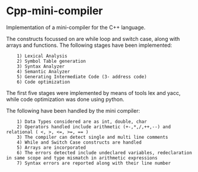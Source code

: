 # Cpp-mini-compiler
Implementation of a mini-compiler for the C++ language.

The constructs focussed on are while loop and switch case, along with arrays and functions. The following stages have been implemented:

        1) Lexical Analysis   
        2) Symbol Table generation    
        3) Syntax Analyzer   
        4) Semantic Analyzer   
        5) Generating Intermediate Code (3- address code)   
        6) Code optimization   
The first five stages were implemented by means of tools lex and yacc, while code optimization was done using python.
  
The following have been handled by the mini compiler:

        1) Data Types considered are as int, double, char   
        2) Operators handled include arithmetic (+-,*,/,++,--) and relational ( <, >, <=, >=, == )   
        3) The compiler can detect single and multi line comments   
        4) While and Switch Case constructs are handled    
        5) Arrays are incorporated    
        6) The errors detected include undeclared variables, redeclaration in same scope and type mismatch in arithmetic expressions   
        7) Syntax errors are reported along with their line number    
